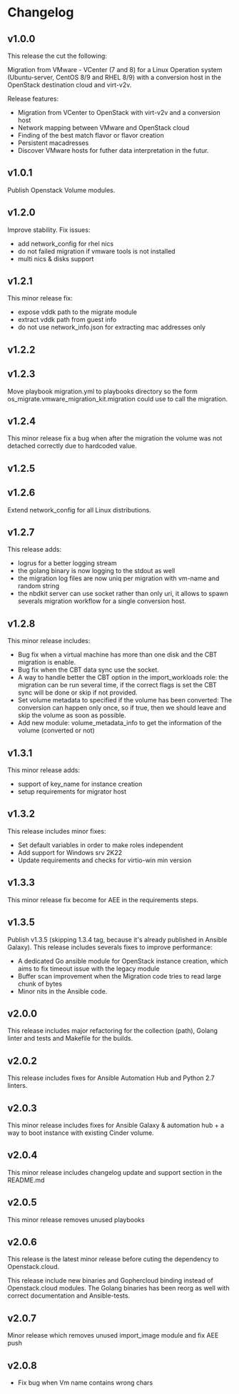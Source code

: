 # Changelog

## v1.0.0

This release the cut the following:

Migration from VMware - VCenter (7 and 8) for a Linux Operation system (Ubuntu-server, CentOS 8/9 and RHEL 8/9) with a conversion host in the OpenStack destination cloud and virt-v2v.

Release features:

- Migration from VCenter to OpenStack with virt-v2v and a conversion host
- Network mapping between VMware and OpenStack cloud
- Finding of the best match flavor or flavor creation
- Persistent macadresses
- Discover VMware hosts for futher data interpretation in the futur.

## v1.0.1

Publish Openstack Volume modules.

## v1.2.0

Improve stability.
Fix issues:

- add network_config for rhel nics
- do not failed migration if vmware tools is not installed
- multi nics & disks support

## v1.2.1

This minor release fix:

- expose vddk path to the migrate module
- extract vddk path from guest info
- do not use network_info.json for extracting mac addresses only

## v1.2.2

## v1.2.3

Move playbook migration.yml to playbooks directory so the form os_migrate.vmware_migration_kit.migration could use to call the migration.

## v1.2.4

This minor release fix a bug when after the migration the volume was not detached correctly due to hardcoded value.

## v1.2.5

## v1.2.6

Extend network_config for all Linux distributions.

## v1.2.7

This release adds:

- logrus for a better logging stream
- the golang binary is now logging to the stdout as well
- the migration log files are now uniq per migration with vm-name and random string
- the nbdkit server can use socket rather than only uri, it allows to spawn severals migration workflow for a single conversion host.

## v1.2.8

This minor release includes:

- Bug fix when a virtual machine has more than one disk and the CBT migration is enable.
- Bug fix when the CBT data sync use the socket.
- A way to handle better the CBT option in the import_workloads role: the migration can be run several time, if the correct flags is set the CBT sync will be done or skip if not provided.
- Set volume metadata to specified if the volume has been converted: The conversion can happen only once, so if true, then we should leave and skip the volume as soon as possible.
- Add new module: volume_metadata_info to get the information of the volume (converted or not)

## v1.3.1

This minor release adds:

- support of key_name for instance creation
- setup requirements for migrator host

## v1.3.2

This release includes minor fixes:

- Set default variables in order to make roles independent
- Add support for Windows srv 2K22
- Update requirements and checks for virtio-win min version

## v1.3.3

This minor release fix become for AEE in the requirements steps.

## v1.3.5

Publish v1.3.5 (skipping 1.3.4 tag, because it's already published in Ansible Galaxy).
This release includes severals fixes to improve performance:

- A dedicated Go ansible module for OpenStack instance creation, which aims to fix timeout issue with the legacy module
- Buffer scan improvement when the Migration code tries to read large chunk of bytes
- Minor nits in the Ansible code.

## v2.0.0

This release includes major refactoring for the collection (path), Golang linter and tests and Makefile for the builds.

## v2.0.2

This release includes fixes for Ansible Automation Hub and Python 2.7 linters.

## v2.0.3

This minor release includes fixes for Ansible Galaxy & automation hub + a way to boot instance with existing Cinder volume.

## v2.0.4

This minor release includes changelog update and support section in the README.md

## v2.0.5

This minor release removes unused playbooks

## v2.0.6

This release is the latest minor release before cuting the dependency to Openstack.cloud.

This release include new binaries and Gophercloud binding instead of Openstack.cloud modules.
The Golang binaries has been reorg as well with correct documentation and Ansible-tests.

## v2.0.7

Minor release which removes unused import_image module and fix AEE push


## v2.0.8

- Fix bug when Vm name contains wrong chars
